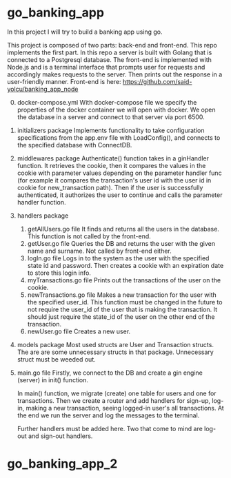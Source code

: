 # go_banking_app

In this project I will try to build a banking app using go. 

This project is composed of two parts: back-end and front-end. This repo implements the first part. In this repo a server is built with Golang that is connected to a Postgresql database. The front-end is implemented with Node.js and is a terminal interface that prompts user for requests and accordingly makes requests to the server. Then prints out the response in a user-friendly manner. Front-end is here: https://github.com/said-yolcu/banking_app_node

0. docker-compose.yml
    With docker-compose file we specify the properties of the docker container we will open with docker. We open the database in a server and connect to that server via port 6500.

1. initializers package
    Implements functionality to take configuration specifications from the app.env file with LoadConfig(), and connects to the specified database with ConnectDB.

2. middlewares package
    Authenticate() function takes in a ginHandler function. It retrieves the cookie, then it compares the values in the cookie with parameter values depending on the parameter handler func (for example it compares the transaction's user id with the user id in cookie for new_transaction path). Then if the user is successfully authenticated, it authorizes the user to continue and calls the parameter handler function.

3. handlers package
    1. getAllUsers.go file
        It finds and returns all the users in the database. This function is not called by the front-end.
    2. getUser.go file
        Queries the DB and returns the user with the given name and surname. Not called by front-end either.
    3. logIn.go file
        Logs in to the system as the user with the specified state id and password. Then creates a cookie with an expiration date to store this login info.
    4. myTransactions.go file
        Prints out the transactions of the user on the cookie.
    5. newTransactions.go file
        Makes a new transaction for the user with the specified user_id. This function must be changed in the future to not require the user_id of the user that is making the transaction. It should just require the state_id of the user on the other end of the transaction.
    6. newUser.go file
        Creates a new user.

4. models package
    Most used structs are User and Transaction structs. The are are some unnecessary structs in that package. Unnecessary struct must be weeded out.

5. main.go file
    Firstly, we connect to the DB and create a gin engine (server) in init() function.

    In main() function, we migrate (create) one table for users and one for transactions. Then we create a router and add handlers for sign-up, log-in, making a new transaction, seeing logged-in user's all transactions. At the end we run the server and log the messages to the terminal.

    Further handlers must be added here. Two that come to mind are log-out and sign-out handlers.

# go_banking_app_2

